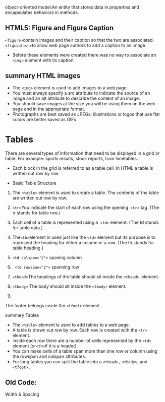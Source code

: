 object-oriented model:An entity that stores data in properties and encapsulates behaviors in methods.

## HTML5: Figure and Figure Caption

``<figure>``contain images and their caption
so that the two are associated.
``<figcaption>``to allow web page authors to add
a caption to an image.

* Before these elements were
created there was no way to
associate an ``<img>`` element with
its caption

## summary HTML images 
* The ``<img>`` element is used to add images to a
web page.
* You must always specify a src attribute to indicate the
source of an image and an alt attribute to describe the
content of an image.
* You should save images at the size you will be using
them on the web page and in the appropriate format.
* Photographs are best saved as JPEGs; illustrations or
logos that use flat colors are better saved as GIFs

# Tables 
There are several types of information
that need to be displayed in a grid or
table. For example: sports results, stock
reports, train timetables.
* Each block in the grid is referred
to as a table cell. In HTML a
table is written out row by row

* Basic Table Structure

1. The ``<table>`` element is used
to create a table. The contents
of the table are written out row
by row.

2. ``<tr>``You indicate the start of each
row using the opening`` <tr>`` tag.
(The tr stands for table row.)

3. Each cell of a table is
represented using a`` <td>``
element. (The td stands for
table data.)

4. The`` <th> ``element is used just
like the `` <td> `` element but its
purpose is to represent the
heading for either a column or
a row. (The th stands for table
heading.) 

5.  ``<td colspan="2">`` spaning column
6. `` <td rowspan="2">`` spanning row

7. ``<thead>``The headings of the table should
sit inside the ``<thead> ``element. 
8. ``<tbody>``
The body should sit inside the
``<tbody>`` element. 
9. <tfoot>
The footer belongs inside the
``<tfoot>`` element.

summary Tables
* The ``<table>`` element is used to add tables to a web
page.
* A table is drawn out row by row. Each row is created
with the ``<tr>`` element.
*  Inside each row there are a number of cells
represented by the ``<td>`` element (or`` <th> ``if it is a
header).
* You can make cells of a table span more than one row
or column using the rowspan and colspan attributes.
* For long tables you can split the table into a ``<thead>,``
``<tbody>``, and ``<tfoot>.``
## Old Code:
Width & Spacing


